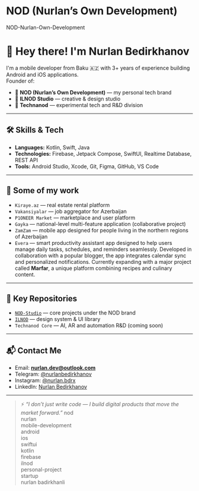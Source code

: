 # NOD (Nurlan’s Own Development)

NOD-Nurlan-Own-Development

# 👋 Hey there! I'm Nurlan Bedirkhanov

I'm a mobile developer from Baku 🇦🇿 with 3+ years of experience building Android and iOS applications.  
Founder of:

- 🚀 **NOD (Nurlan’s Own Development)** — my personal tech brand
- 🎨 **ILNOD Studio** — creative & design studio
- 🧠 **Technanod** — experimental tech and R&D division

---

## 🛠️ Skills & Tech

- **Languages:** Kotlin, Swift, Java
- **Technologies:** Firebase, Jetpack Compose, SwiftUI, Realtime Database, REST API
- **Tools:** Android Studio, Xcode, Git, Figma, GitHub, VS Code

---

## 📱 Some of my work

- `Kiraye.az` — real estate rental platform  
- `Vakansiyalar` — job aggregator for Azerbaijan  
- `P1ONEER Market` — marketplace and user platform  
- `Gayka` — national-level multi-feature application (collaborative project)  
- `ZamZam` — mobile app designed for people living in the northern regions of Azerbaijan  
- `Evera` — smart productivity assistant app designed to help users manage daily tasks, schedules, and reminders seamlessly. Developed in collaboration with a popular blogger, the app integrates calendar sync and personalized notifications. Currently expanding with a major project called **Marfar**, a unique platform combining recipes and culinary content.


---

## 🚀 Key Repositories

- [`NOD-Studio`](https://github.com/NurlanBadirkhanov/NOD-Studio) — core projects under the NOD brand
- [`ILNOD`](https://github.com/NurlanBadirkhanov/ILNOD) — design system & UI library
- `Technanod Core` — AI, AR and automation R&D (coming soon)

---

## 📬 Contact Me

- Email: **nurlan.dev@outlook.com**
- Telegram: [@nurlanbedirkhanov](https://t.me/Nurlanbadirkhanli)
- Instagram: [@nurlan.bdrx](https://instagram.com/bedirxaanov_n)
- LinkedIn: [Nurlan Bedirkhanov](https://linkedin.com/in/nurlanbadirkhanli)

---

> ⚡ *“I don’t just write code — I build digital products that move the market forward.”*
nod  
nurlan  
mobile-development  
android  
ios  
swiftui  
kotlin  
firebase  
ilnod  
personal-project  
startup  
nurlan badirkhanli